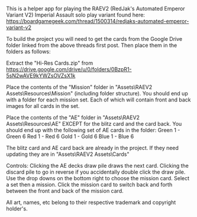 This is a helper app for playing the RAEV2 (RedJak's Automated Emperor Variant V2) Imperial Assault solo play variant found here:
https://boardgamegeek.com/thread/1500314/redjaks-automated-emperor-variant-v2



To build the project you will need to get the cards from the Google Drive folder linked from the above threads first post.
Then place them in the folders as follows:

Extract the "Hi-Res Cards.zip" from https://drive.google.com/drive/u/0/folders/0BzpR1-5sN2wAVE9kYWZsOVZsX1k 

Place the contents of the "Mission" folder in "Assets\RAEV2 Assets\Resources\Mission" (including folder structure). 
You should end up with a folder for each mission set. Each of which will contain front and back images for all cards in the set.

Place the contents of the "AE" folder in "Assets\RAEV2 Assets\Resources\AE" EXCEPT for the blitz card and the card back. 
You should end up with the following set of AE cards in the folder:
Green 1 - Green 6
Red 1 - Red 6
Gold 1 - Gold 6
Blue 1 - Blue 6

The blitz card and AE card back are already in the project. If they need updating they are in "Assets\RAEV2 Assets\Cards"



Controls:
Clicking the AE decks draw pile draws the next card. 
Clicking the discard pile to go in reverse if you accidentally double click the draw pile.
Use the drop downs on the bottom right to choose the mission card. Select a set then a mission.
Click the mission card to switch back and forth between the front and back of the mission card.


All art, names, etc belong to their respective trademark and copyright holder's.